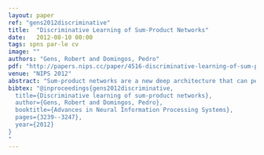 ```yaml
---
layout: paper
ref: "gens2012discriminative"
title:  "Discriminative Learning of Sum-Product Networks"
date:   2012-08-10 00:00
tags: spns par-le cv
image: ""
authors: "Gens, Robert and Domingos, Pedro"
pdf: "http://papers.nips.cc/paper/4516-discriminative-learning-of-sum-product-networks.pdf"
venue: "NIPS 2012"
abstract: "Sum-product networks are a new deep architecture that can perform fast, exact inference on high-treewidth models. Only generative methods for training SPNs have been proposed to date. In this paper, we present the first discriminative training algorithms for SPNs, combining the high accuracy of the former with the representational power and tractability of the latter. We show that the class of tractable discriminative SPNs is broader than the class of tractable generative ones, and propose an efficient backpropagation-style algorithm for computing the gradient of the conditional log likelihood. Standard gradient descent suffers from the diffusion problem, but networks with many layers can be learned reliably using "hard" gradient descent, where marginal inference is replaced by MPE inference (i.e., inferring the most probable state of the non-evidence variables). The resulting updates have a simple and intuitive form. We test discriminative SPNs on standard image classification tasks. We obtain the best results to date on the CIFAR-10 dataset, using fewer features than prior methods with an SPN architecture that learns local image structure discriminatively. We also report the highest published test accuracy on STL-10 even though we only use the labeled portion of the dataset."
bibtex: "@inproceedings{gens2012discriminative,
  title={Discriminative learning of sum-product networks},
  author={Gens, Robert and Domingos, Pedro},
  booktitle={Advances in Neural Information Processing Systems},
  pages={3239--3247},
  year={2012}
}
"
---
```

